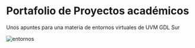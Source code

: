# Portafolio de Proyectos académicos

Unos apuntes para una materia de entornos virtuales de UVM GDL Sur

![entornos](https://github.com/beztao01/entornos-virtuales/assets/51276791/2f014dc7-a5f1-4227-9bb7-31a74933c802)
